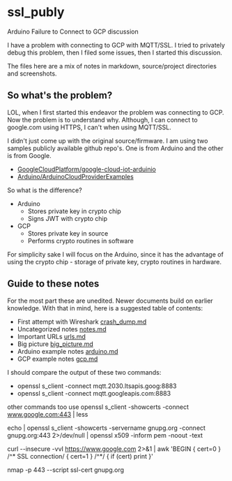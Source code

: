 # ssl_publy
Arduino Failure to Connect to GCP discussion


I have a problem with connecting to GCP with MQTT/SSL.  I tried to privately
debug this problem, then I filed some issues, then I started this discussion.

The files here are a mix of notes in markdown, source/project directories and screenshots.

## So what's the problem?

LOL, when I first started this endeavor the problem was connecting to GCP.  Now
the problem is to understand why.  Although, I  can connect to google.com using
HTTPS, I can't when using MQTT/SSL.

I didn't just come up with the original source/firmware.  I am using two 
samples publicly available github repo's.  One is from Arduino
and the other is from Google.


* [GoogleCloudPlatform/google-cloud-iot-arduinio](https://github.com/GoogleCloudPlatform/google-cloud-iot-arduino)
* [Arduino/ArduinoCloudProviderExamples](https://github.com/arduino/ArduinoCloudProviderExamples)

So what is the difference?

* Arduino 
    * Stores private key in crypto chip
    * Signs JWT with crypto chip
* GCP
    * Stores private key in source
    * Performs crypto routines in software


For simplicity sake I will focus on the Arduino, since it has the 
advantage of using the crypto chip - storage of private key, crypto routines
in hardware. 

## Guide to these notes

For the most part these are unedited.  Newer documents build on earlier 
knowledge.  With that in mind, here is a suggested table of contents:

* First attempt with Wireshark  [crash_dump.md](capture_dump.md)
* Uncategorized notes  [notes.md](notes.md)
* Important URLs  [urls.md](urls.md)
* Big picture [big_picture.md](big_picture.md)
* Arduino example notes [arduino.md](arduino.md)
* GCP example notes [gcp.md](gcp.md)


I should compare the output of these two commands:

* openssl s_client -connect mqtt.2030.ltsapis.goog:8883
* openssl s_client -connect mqtt.googleapis.com:8883

other commands too use
openssl s_client -showcerts -connect www.google.com:443 | less

echo | openssl s_client -showcerts -servername gnupg.org -connect gnupg.org:443 2>/dev/null | openssl x509 -inform pem -noout -text

curl --insecure -vvI https://www.google.com 2>&1 | awk 'BEGIN { cert=0 } /^\* SSL connection/ { cert=1 } /^\*/ { if (cert) print }'

nmap -p 443 --script ssl-cert gnupg.org




